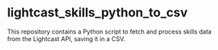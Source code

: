 # lightcast_skills_python_to_csv
This repository contains a Python script to fetch and process skills data from the Lightcast API, saving it in a CSV.
